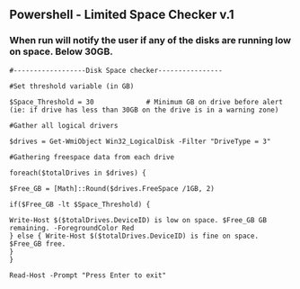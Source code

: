 ## Powershell - Limited Space Checker v.1
### When run will notify the user if any of the disks are running low on space.  Below 30GB.

```
#------------------Disk Space checker----------------

#Set threshold variable (in GB)

$Space_Threshold = 30             # Minimum GB on drive before alert (ie: if drive has less than 30GB on the drive is in a warning zone)            

#Gather all logical drivers

$drives = Get-WmiObject Win32_LogicalDisk -Filter "DriveType = 3"

#Gathering freespace data from each drive

foreach($totalDrives in $drives) {

$Free_GB = [Math]::Round($drives.FreeSpace /1GB, 2)

if($Free_GB -lt $Space_Threshold) {

Write-Host $($totalDrives.DeviceID) is low on space. $Free_GB GB remaining. -ForegroundColor Red
} else { Write-Host $($totalDrives.DeviceID) is fine on space. $Free_GB free.
}
}

Read-Host -Prompt "Press Enter to exit"

```

